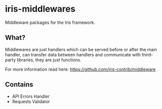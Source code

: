 # iris-middlewares

Middleware packages for the Iris framework.

## What?

Middlewares are just handlers which can be served before or after the main handler, can transfer data between handlers and communicate with third-party libraries, they are just functions.

For more information read here: https://github.com/iris-contrib/middleware

## Contains

* API Errors Handler
* Requests Validator
